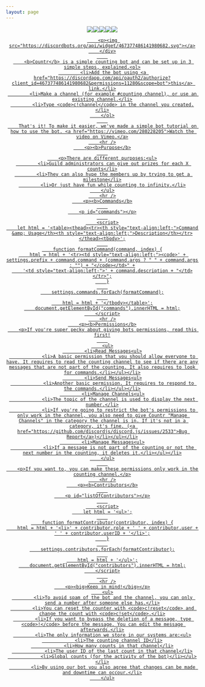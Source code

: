 ```yaml
---
layout: page
---
```


<script>
let settings = {"commands":[{"command":"help","args":"","example":"","description":"Gives you this message."},{"command":"channel","args":"","example":"","description":"Set the channel to the guild's counting channel."},{"command":"channel none","args":"","example":"","description":"Unlink the current counting channel."},{"command":"reset","args":"","example":"","description":"Reset the count back to 0."},{"command":"toggle","args":"[module]","example":"toggle talking","description":"Toggle modules. Leave empty to get a list of modules."},{"command":"subscribe","args":"<count>","example":"subscribe 1000","description":"Subscribe to a count in the guild."},{"command":"topic","args":"[topic]","example":"topic Count to infinity!","description":"Set the topic. Leave empty to clear topic."},{"command":"set","args":"<count>","example":"set 1337","description":"Set the count to a specific count."}],"contributors":[{"user":"Promise","userID":"110090225929191424","role":"Main Developer and Designer"},{"user":"GamesForDays","userID":"332209233577771008","role":"Helper and Beta Tester"}],"prefix":"c!","embedColor":{"ok":4437377,"err":15746887,"warn":16426522}};
</script>

<div align="center">
        <a href="http://discordbots.org/bot/Countr"><img src="https://discordbots.org/api/widget/status/467377486141980682.svg"><img src="https://discordbots.org/api/widget/servers/467377486141980682.svg"><img src="https://discordbots.org/api/widget/upvotes/467377486141980682.svg"><img src="https://discordbots.org/api/widget/lib/467377486141980682.svg"><img src="https://discordbots.org/api/widget/owner/467377486141980682.svg">
        
        <p><img src="https://discordbots.org/api/widget/467377486141980682.svg"></a>
        </div>
        
        <b>Countr</b> is a simple counting bot and can be set up in 3 simple steps, explained.<ol>
            <li>Add the bot using <a href="https://discordapp.com/api/oauth2/authorize?client_id=467377486141980682&permissions=11280&scope=bot">this</a> link.</li>
            <li>Make a channel (for example #counting channel), or use an existing channel.</li>
            <li>Type <code>c!channel</code> in the channel you created.</li>
        </ol>
        
        That's it! To make it easier, we've made a simple bot tutorial on how to use the bot. <a href="https://vimeo.com/280228205">Watch the video on Vimeo.</a>
        <hr />
        <p><b>Purpose</b>
        
        <p>There are different purposes:<ul>
            <li>Guild administrators can give out prizes for each X counts</li>
            <li>They can also hype the members up by trying to get a milestone</li>
            <li>Or just have fun while counting to infinity.</li>
        </ul>
        <hr />
        <p><b>Commands</b>
        
        <p id="commands"></p>
        
        <script>
        let html = '<table><thead><tr><th style="text-align:left;">Command &amp; Usage</th><th style="text-align:left;">Description</th></tr></thead><tbody>';
        
        function formatCommand(command, index) {
        html = html + '<tr><td style="text-align:left;"><code>' + settings.prefix + command.command + (command.args ? " " + command.args : "") + "</code></td>" +
        '<td style="text-align:left;">' + command.description + "</td></tr>";
        }
        
        settings.commands.forEach(formatCommand);
        
        html = html + '</tbody></table>';
        document.getElementById("commands").innerHTML = html;
        </script>
        <hr />
        <p><b>Permissions</b>
        <p>If you're super pecky about giving bots permissions, read this first!
        
        <ul>
			<li>Read Messages<ul>
				<li>A basic permission that you should allow everyone to have. It requires to read the counting channel to see if there are any messages that are not part of the counting. It also requires to look for commands.</li></ul></li>
			<li>Send Messages<ul>
				<li>Another basic permission. It requires to respond to the commands.</li></ul></li>
			<li>Manage Channels<ul>
				<li>The topic of the channel is used to display the next number.</li>
				<li>If you're going to restrict the bot's permissions to only work in the channel, you also need to give Countr "Manage Channels" in the category the channel is in. If it's not in a category, it's fine. (<a href="https://github.com/discordjs/discord.js/issues/2533">Bug Report</a>)</li></ul></li>
			<li>Manage Messages<ul>
				<li>If a message is not part of the counting or not the next number in the counting, it deletes it.</li></ul></li>
		</ul>
        
        <p>If you want to, you can make these permissions only work in the counting channel.</p>
        <hr />
        <p><b>Contributors</b>
        
        <p id="listOfContributors"></p>
        
        <script>
        let html = '<ul>';
        
        function formatContributor(contributor, index) {
        html = html + '<li>' + contributor.role + ' ' + contributor.user + ' ' + contributor.userID + '</li>';
        }
        
        settings.contributors.forEach(formatContributor);
        
        html = html + '</ul>';
        document.getElementById("contributors").innerHTML = html;
        </script>
        
        <hr />
        <p><big>Keep in mind!</big></p>
		<ul>
			<li>To avoid spam of the bot and the channel, you can only send a number after someone else has.</li>
			<li>You can reset the counter with <code>c!reset</code> and change the count with <code>c!set</code>.</li>
			<li>If you want to bypass the deletion of a message, type <code>!</code> before the message. You can edit the message afterwards.</li>
			<li>The only information we store in our systems are:<ul>
				<li>The counting channel ID</li>
				<li>How many counts in that channel</li>
				<li>The user ID of the last count in that channel</li>
				<li>Global counts (for the activity of the bot)</li></ul></li>
			<li>By using our bot you also agree that changes can be made and downtime can occour.</li>
		</ul>
